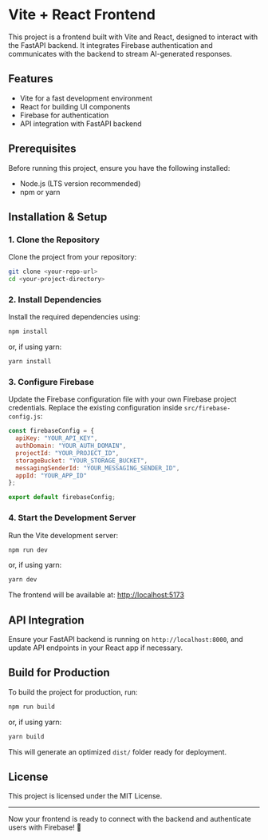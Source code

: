 # Vite + React Frontend

This project is a frontend built with Vite and React, designed to interact with the FastAPI backend. It integrates Firebase authentication and communicates with the backend to stream AI-generated responses.

## Features
- Vite for a fast development environment
- React for building UI components
- Firebase for authentication
- API integration with FastAPI backend

## Prerequisites
Before running this project, ensure you have the following installed:
- Node.js (LTS version recommended)
- npm or yarn

## Installation & Setup

### 1. Clone the Repository
Clone the project from your repository:

```sh
git clone <your-repo-url>
cd <your-project-directory>
```

### 2. Install Dependencies
Install the required dependencies using:

```sh
npm install
```

or, if using yarn:

```sh
yarn install
```

### 3. Configure Firebase
Update the Firebase configuration file with your own Firebase project credentials. Replace the existing configuration inside `src/firebase-config.js`:

```js
const firebaseConfig = {
  apiKey: "YOUR_API_KEY",
  authDomain: "YOUR_AUTH_DOMAIN",
  projectId: "YOUR_PROJECT_ID",
  storageBucket: "YOUR_STORAGE_BUCKET",
  messagingSenderId: "YOUR_MESSAGING_SENDER_ID",
  appId: "YOUR_APP_ID"
};

export default firebaseConfig;
```

### 4. Start the Development Server
Run the Vite development server:

```sh
npm run dev
```

or, if using yarn:

```sh
yarn dev
```

The frontend will be available at: [http://localhost:5173](http://localhost:5173)

## API Integration
Ensure your FastAPI backend is running on `http://localhost:8000`, and update API endpoints in your React app if necessary.

## Build for Production
To build the project for production, run:

```sh
npm run build
```

or, if using yarn:

```sh
yarn build
```

This will generate an optimized `dist/` folder ready for deployment.

## License
This project is licensed under the MIT License.

---

Now your frontend is ready to connect with the backend and authenticate users with Firebase! 🚀

